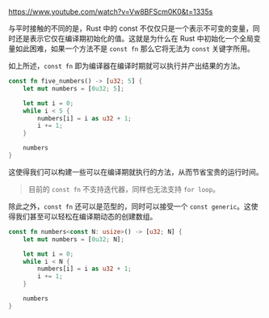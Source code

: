 https://www.youtube.com/watch?v=Vw8BFScm0K0&t=1335s

与平时接触的不同的是，Rust 中的 const 不仅仅只是一个表示不可变的变量，同时还是表示它仅在编译期初始化的值。这就是为什么在 Rust 中初始化一个全局变量如此困难，如果一个方法不是 `const fn` 那么它将无法为 `const` 关键字所用。

如上所述，`const fn` 即为编译器在编译时期就可以执行并产出结果的方法。

```rust
const fn five_numbers() -> [u32; 5] {
    let mut numbers = [0u32; 5];

    let mut i = 0;
    while i < 5 {
        numbers[i] = i as u32 + 1;
        i += 1;
    }

    numbers
}
```

这使得我们可以构建一些可以在编译期就执行的方法，从而节省宝贵的运行时间。

> 目前的 `const fn` 不支持迭代器，同样也无法支持 `for loop`。

除此之外，`const fn` 还可以是范型的，同时可以接受一个 `const generic`。这使得我们甚至可以轻松在编译期动态的创建数组。

```rust
const fn numbers<const N: usize>() -> [u32; N] {
    let mut numbers = [0u32; N];

    let mut i = 0;
    while i < N {
        numbers[i] = i as u32 + 1;
        i += 1;
    }

    numbers
}
```